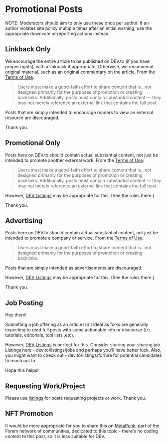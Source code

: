 # Promotional Posts

NOTE: Moderators should aim to only use these once per author. If an author
violates site policy multiple times after an initial warning, use the
appropriate downvote or reporting actions instead.

## Linkback Only

We encourage the entire article to be published on DEV.to (if you have proper rights), with a linkback if appropriate. Otherwise, we recommend original material, such as an original commentary on the article. From the [Terms of Use](https://dev.to/terms):

> Users must make a good-faith effort to share content that is...not designed primarily for the purposes of promotion or creating backlinks. Additionally, posts must contain substantial content — they may not merely reference an external link that contains the full post.

Posts that are simply intended to encourage readers to view an external resource are discouraged.

Thank you.

## Promotional Only

Posts here on DEV.to should contain actual substantial content, not just be intended to promote another external work. From the [Terms of Use](https://dev.to/terms):

> Users must make a good-faith effort to share content that is...not designed primarily for the purposes of promotion or creating backlinks. Additionally, posts must contain substantial content — they may not merely reference an external link that contains the full post.

However, [DEV Listings](https://dev.to/listings) may be appropriate for this.
(See the rules there.)

Thank you.

## Advertising

Posts here on DEV.to should contain actual substantial content, not just be intended to promote a company or service. From the [Terms of Use](https://dev.to/terms):

> Users must make a good-faith effort to share content that is...not designed primarily for the purposes of promotion or creating backlinks.

Posts that are simply intended as advertisements are discouraged.

However, [DEV Listings](https://dev.to/listings) may be appropriate for this.
(See the rules there.)

Thank you.

## Job Posting

Hey there!

Submitting a job offering as an article isn't ideal as folks are generally expecting to read full posts with some actionable info or discourse (i.e. tutorials, editorials, tool lists ,etc).

However, [DEV Listings](https://dev.to/listings) is perfect for this. Consider sharing your sharing job Listings here - dev.to/listings/jobs and perhaps you'll have better luck. Also, you might want to check out - dev.to/listings/forhire for potential candidates to reach out to.

Hope this helps!

## Requesting Work/Project

Please use [listings](https://dev.to/listings) for posts requesting projects or work. Thank you.

## NFT Promotion

It would be more appropriate for you to share this on [MetaPunk](https://www.metapunk.to/), part of the Forem network of communities, dedicated to this topic - there's no coding content to this post, so it is less suitable for DEV.
